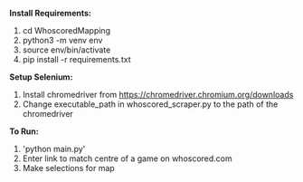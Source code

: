 **Install Requirements:**
1. cd WhoscoredMapping
2. python3 -m venv env
3. source env/bin/activate
4. pip install -r requirements.txt

**Setup Selenium:**
1. Install chromedriver from https://chromedriver.chromium.org/downloads
2. Change executable_path in whoscored_scraper.py to the path of the chromedriver

**To Run:**
1. 'python main.py'
2. Enter link to match centre of a game on whoscored.com
3. Make selections for map